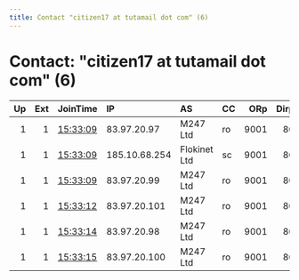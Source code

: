 ```yaml
---
title: Contact "citizen17 at tutamail dot com" (6)
---
```


# Contact: "citizen17 at tutamail dot com" (6)

|   Up |   Ext | JoinTime                                                                                            | IP            | AS           | CC   |   ORp |   Dirp | OS    | Version   | Nickname   |   eFamMembers |
|-----:|------:|:----------------------------------------------------------------------------------------------------|:--------------|:-------------|:-----|------:|-------:|:------|:----------|:-----------|--------------:|
|    1 |     1 | [15:33:09](https://metrics.torproject.org/rs.html#details/24E1F0A4691109DB2CD6AFFEA2C448D768ADF04F) | 83.97.20.97   | M247 Ltd     | ro   |  9001 |     80 | Linux | 0.4.1.6   | citizen17  |             1 |
|    1 |     1 | [15:33:09](https://metrics.torproject.org/rs.html#details/38C6016C386F4119BFB62F39E3CD656DD2AEA7F3) | 185.10.68.254 | Flokinet Ltd | sc   |  9001 |     80 | Linux | 0.4.1.6   | citizen17  |             1 |
|    1 |     1 | [15:33:09](https://metrics.torproject.org/rs.html#details/F0EEBEA2D9A5A2742A81AF7C300FFB98F6D09B7D) | 83.97.20.99   | M247 Ltd     | ro   |  9001 |     80 | Linux | 0.4.1.6   | citizen17  |             1 |
|    1 |     1 | [15:33:12](https://metrics.torproject.org/rs.html#details/82F39129215FA1C4E65063B060C637EF7BDB99FA) | 83.97.20.101  | M247 Ltd     | ro   |  9001 |     80 | Linux | 0.4.1.6   | citizen17  |             1 |
|    1 |     1 | [15:33:14](https://metrics.torproject.org/rs.html#details/68130821819BEFF452938FA6629DC59A8D0433AE) | 83.97.20.98   | M247 Ltd     | ro   |  9001 |     80 | Linux | 0.4.1.6   | citizen17  |             1 |
|    1 |     1 | [15:33:15](https://metrics.torproject.org/rs.html#details/6D641BCD3FD98F023D0889DCD379ED7291C71BB1) | 83.97.20.100  | M247 Ltd     | ro   |  9001 |     80 | Linux | 0.4.1.6   | citizen17  |             1 |
